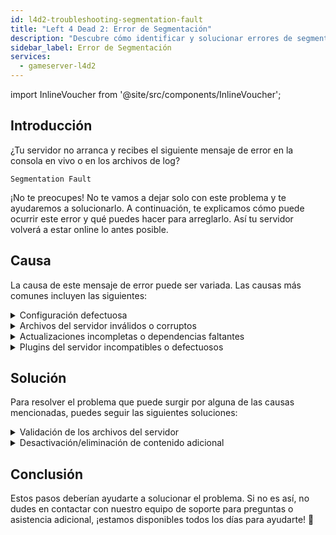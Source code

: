 ```yaml
---
id: l4d2-troubleshooting-segmentation-fault
title: "Left 4 Dead 2: Error de Segmentación"
description: "Descubre cómo identificar y solucionar errores de segmentación para que tu servidor vuelva a funcionar sin problemas → Aprende más ahora"
sidebar_label: Error de Segmentación
services:
  - gameserver-l4d2
---
```


import InlineVoucher from '@site/src/components/InlineVoucher';

## Introducción

¿Tu servidor no arranca y recibes el siguiente mensaje de error en la consola en vivo o en los archivos de log?

```
Segmentation Fault
```

¡No te preocupes! No te vamos a dejar solo con este problema y te ayudaremos a solucionarlo. A continuación, te explicamos cómo puede ocurrir este error y qué puedes hacer para arreglarlo. Así tu servidor volverá a estar online lo antes posible.



<InlineVoucher />



## Causa

La causa de este mensaje de error puede ser variada. Las causas más comunes incluyen las siguientes:

<details>
  <summary>Configuración defectuosa</summary>

Un archivo de configuración mal o incompletamente configurado puede hacer que el servidor acceda a parámetros inválidos o a áreas de memoria no válidas al arrancar o durante la operación.

Esto puede ocurrir especialmente si, por ejemplo, las indentaciones o asignaciones de valores no se aplican correctamente. Como resultado, puede provocar un crash o un comportamiento indefinido (por ejemplo, error de segmentación).

</details>

<details>
  <summary>Archivos del servidor inválidos o corruptos</summary>

  Debido a transferencias defectuosas, cambios manuales o instalaciones dañadas, es posible que archivos centrales del servidor se corrompan. Esto puede causar comportamientos inesperados o crashes críticos como un error de segmentación al cargar o ejecutar.

</details>

<details>
  <summary>Actualizaciones incompletas o dependencias faltantes</summary>

  Si una actualización del servidor no se completa totalmente o faltan ciertas dependencias o módulos, pueden ocurrir errores al arrancar o durante el runtime.

</details>

<details>
  <summary>Plugins del servidor incompatibles o defectuosos</summary>

  Extensiones adicionales como SourceMod/Metamod o plugins que no sean compatibles con la versión del servidor usada o que estén mal programados pueden afectar directamente el acceso a la memoria del servidor y causar problemas en consecuencia.

</details>



## Solución

Para resolver el problema que puede surgir por alguna de las causas mencionadas, puedes seguir las siguientes soluciones:

<details>
  <summary>Validación de los archivos del servidor</summary>

Para evitar posibles errores por archivos del juego dañados o incompletos, se recomienda usar la función **Validar Archivos de Steam** en el **panel** del servidor de juegos.

![img](https://screensaver01.zap-hosting.com/index.php/s/oi2ozFBPGingSSX/preview)

  El servidor de juegos se verifica automáticamente mediante SteamCMD y los archivos faltantes o defectuosos se reemplazan con la versión original. El proceso es totalmente automático y asegura que los archivos del servidor coincidan con la versión actual de Steam.

</details>

<details>
  <summary>Desactivación/eliminación de contenido adicional</summary>

Si has añadido contenido adicional como Sourcemod/Metamod y plugins a tu servidor de juegos, tiene sentido desactivarlos y eliminarlos temporalmente al menos una vez.

Este paso puede descartar si los problemas son causados por el contenido adicional. Después de actualizaciones, por ejemplo, a menudo pueden surgir problemas con este tipo de contenido porque ya no es compatible o aún no lo es con la nueva versión del servidor.

</details>

## Conclusión

Estos pasos deberían ayudarte a solucionar el problema. Si no es así, no dudes en contactar con nuestro equipo de soporte para preguntas o asistencia adicional, ¡estamos disponibles todos los días para ayudarte! 🙂

<InlineVoucher />